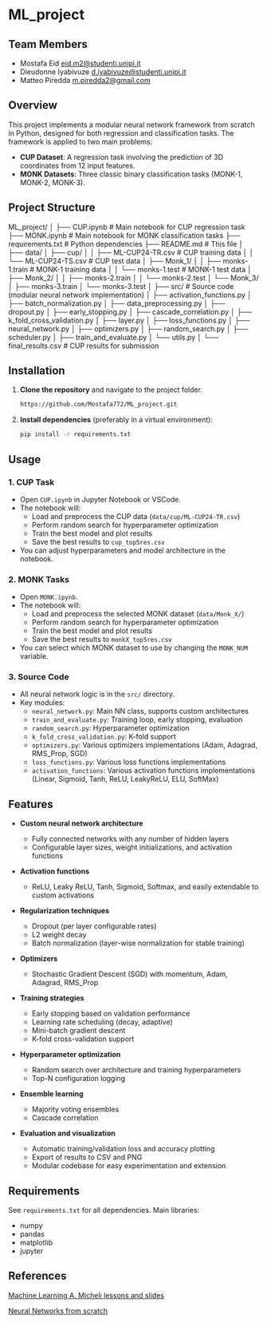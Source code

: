 # ML_project

## Team Members

- Mostafa Eid eid.m2@studenti.unipi.it
- Dieudonne Iyabivuze d.iyabivuze@studenti.unipi.it
- Matteo Piredda m.piredda2@gmail.com

## Overview

This project implements a modular neural network framework from scratch in Python, designed for both regression and classification tasks. The framework is applied to two main problems:

- **CUP Dataset**: A regression task involving the prediction of 3D coordinates from 12 input features.
- **MONK Datasets**: Three classic binary classification tasks (MONK-1, MONK-2, MONK-3).

## Project Structure

ML_project/
│
├── CUP.ipynb                # Main notebook for CUP regression task
├── MONK.ipynb               # Main notebook for MONK classification tasks
├── requirements.txt         # Python dependencies
├── README.md                # This file
│
├── data/
│   ├── cup/
│   │   ├── ML-CUP24-TR.csv  # CUP training data
│   │   └── ML-CUP24-TS.csv  # CUP test data
│   ├── Monk_1/
│   │   ├── monks-1.train    # MONK-1 training data
│   │   └── monks-1.test     # MONK-1 test data
│   ├── Monk_2/
│   │   ├── monks-2.train
│   │   └── monks-2.test
│   └── Monk_3/
│       ├── monks-3.train
│       └── monks-3.test
│
├── src/                     # Source code (modular neural network implementation)
│   ├── activation_functions.py
│   ├── batch_normalization.py
│   ├── data_preprocessing.py
│   ├── dropout.py
│   ├── early_stopping.py
│   ├── cascade_correlation.py
│   ├── k_fold_cross_validation.py
│   ├── layer.py
│   ├── loss_functions.py
│   ├── neural_network.py
│   ├── optimizers.py
│   ├── random_search.py
│   ├── scheduler.py
│   ├── train_and_evaluate.py
│   └── utils.py
│
└── final_results.csv          # CUP results for submission

## Installation

1. **Clone the repository** and navigate to the project folder.

   ```bash
   https://github.com/Mostafa772/ML_project.git
   ```
2. **Install dependencies** (preferably in a virtual environment):

   ```bash
   pip install -r requirements.txt
   ```

## Usage

### 1. CUP Task

- Open `CUP.ipynb` in Jupyter Notebook or VSCode.
- The notebook will:
  - Load and preprocess the CUP data (`data/cup/ML-CUP24-TR.csv`)
  - Perform random search for hyperparameter optimization
  - Train the best model and plot results
  - Save the best results to `cup_top5res.csv`
- You can adjust hyperparameters and model architecture in the notebook.

### 2. MONK Tasks

- Open `MONK.ipynb`.
- The notebook will:
  - Load and preprocess the selected MONK dataset (`data/Monk_X/`)
  - Perform random search for hyperparameter optimization
  - Train the best model and plot results
  - Save the best results to `monkX_top5res.csv`
- You can select which MONK dataset to use by changing the `MONK_NUM` variable.

### 3. Source Code

- All neural network logic is in the `src/` directory.
- Key modules:
  - `neural_network.py`: Main NN class, supports custom architectures
  - `train_and_evaluate.py`: Training loop, early stopping, evaluation
  - `random_search.py`: Hyperparameter optimization
  - `k_fold_cross_validation.py`: K-fold support
  - `optimizers.py`: Various optimizers implementations (Adam, Adagrad, RMS_Prop, SGD)
  - `loss_functions.py`: Various loss functions implementations
  - `activation_functions`: Various activation functions implementations (Linear, Sigmoid, Tanh, ReLU, LeakyReLU, ELU, SoftMax)

## Features

- **Custom neural network architecture**

  - Fully connected networks with any number of hidden layers
  - Configurable layer sizes, weight initializations, and activation functions
- **Activation functions**

  - ReLU, Leaky ReLU, Tanh, Sigmoid, Softmax, and easily extendable to custom activations
- **Regularization techniques**

  - Dropout (per layer configurable rates)
  - L2 weight decay
  - Batch normalization (layer-wise normalization for stable training)
- **Optimizers**

  - Stochastic Gradient Descent (SGD) with momentum, Adam, Adagrad, RMS_Prop
- **Training strategies**

  - Early stopping based on validation performance
  - Learning rate scheduling (decay, adaptive)
  - Mini-batch gradient descent
  - K-fold cross-validation support
- **Hyperparameter optimization**

  - Random search over architecture and training hyperparameters
  - Top-N configuration logging
- **Ensemble learning**

  - Majority voting ensembles
  - Cascade correlation
- **Evaluation and visualization**

  - Automatic training/validation loss and accuracy plotting
  - Export of results to CSV and PNG
  - Modular codebase for easy experimentation and extension

## Requirements

See `requirements.txt` for all dependencies. Main libraries:
- numpy
- pandas
- matplotlib
- jupyter

## References

[Machine Learning A. Micheli lessons and slides](https://elearning.di.unipi.it/course/view.php?id=994)

[Neural Networks from scratch](https://github.com/GeorgeQLe/Textbooks-and-Papers/blob/master/%5BML%5D%20Harrison%20Kinsley%2C%20Daniel%20Kukie%C5%82a%20-%20Neural%20Networks%20from%20Scratch%20in%20Python%20(2020).pdf)
